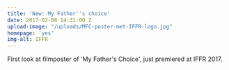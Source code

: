 ```yaml
---
title: 'New: My Father''s choice'
date: 2017-02-08 14:31:00 Z
upload-image: "/uploads/MFC-poster-met-IFFR-logo.jpg"
homepage: 'yes'
img-alt: IFFR
---
```


First look at filmposter of 'My Father's Choice', just premiered at IFFR 2017. 
